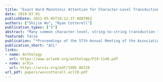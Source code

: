 ```yaml
---
title: "Exact Hard Monotonic Attention for Character-Level Transduction"
date: 2019-07-01
publishDate: 2021-05-05T10:12:37.988706Z
authors: ["Shijie Wu", "Ryan Cotterell"]
publication_types: ["1"]
abstract: "Many common character-level, string-to-string transduction tasks, e.g., grapheme-to-phoneme conversion and morphological inflection, consist almost exclusively of monotonic transduction. Neural sequence-to-sequence models with soft attention, non-monotonic models, outperform popular monotonic models. In this work, we ask the following question: Is monotonicity really a helpful inductive bias in these tasks? We develop a hard attention sequence-to-sequence model that enforces strict monotonicity and learns alignment jointly. With the help of dynamic programming, we are able to compute the exact marginalization over all alignments. Our models achieve state-of-the-art performance on morphological inflection. Furthermore, we find strong performance on two other character-level transduction tasks. Code is available at https://github.com/shijie-wu/neural-transducer."
featured: false
publication: "*Proceedings of the 57th Annual Meeting of the Association for Computational Linguistics*"
publication_short: "ACL"
links:
- name: Anthology
  url: https://www.aclweb.org/anthology/P19-1148.pdf
- name: arXiv
  url: https://arxiv.org/pdf/1905.06319
url_pdf: papers/wu+cotterell.acl19.pdf
---
```


